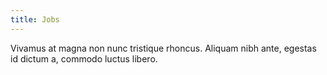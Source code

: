 ```yaml
---
title: Jobs
---
```


Vivamus at magna non nunc tristique rhoncus. Aliquam nibh ante, egestas id dictum a, commodo luctus libero. 